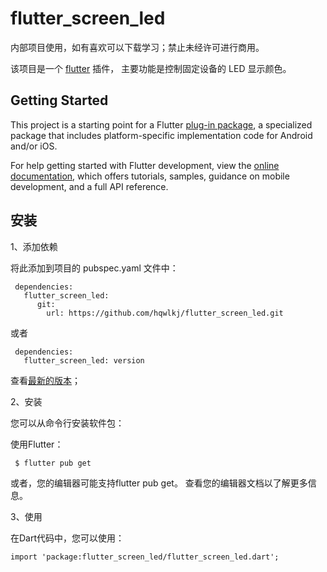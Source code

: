# flutter_screen_led

内部项目使用，如有喜欢可以下载学习；禁止未经许可进行商用。

该项目是一个 [flutter](https://flutter.dev) 插件， 主要功能是控制固定设备的 LED 显示颜色。 

## Getting Started

This project is a starting point for a Flutter
[plug-in package](https://flutter.dev/developing-packages/),
a specialized package that includes platform-specific implementation code for
Android and/or iOS.

For help getting started with Flutter development, view the
[online documentation](https://flutter.dev/docs), which offers tutorials,
samples, guidance on mobile development, and a full API reference.


## 安装
1、添加依赖

将此添加到项目的 pubspec.yaml 文件中：
```
 dependencies:
   flutter_screen_led: 
      git:
        url: https://github.com/hqwlkj/flutter_screen_led.git
```
或者

```
 dependencies:
   flutter_screen_led: version
```
查看[最新的版本](https://pub.flutter-io.cn/packages/flutter_screen_led/install)；

2、安装

您可以从命令行安装软件包：

使用Flutter：

```
 $ flutter pub get

```

或者，您的编辑器可能支持flutter pub get。 查看您的编辑器文档以了解更多信息。


3、使用

在Dart代码中，您可以使用：

```
import 'package:flutter_screen_led/flutter_screen_led.dart';
```
